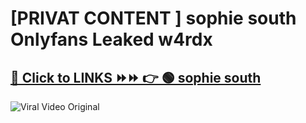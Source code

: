 
 # [PRIVAT CONTENT ] sophie south Onlyfans Leaked w4rdx

## <h2><a href="https://clipsfans.com/sophie_south&ref=git">🔗 Click to LINKS ⏩⏩ 👉 🟢 sophie south </a></h2>

<a href="https://clipsfans.com/sophie_south&ref=git" rel="nofollow" data-target="animated-image.originalLink"><img src="https://i.ibb.co.com/xMMVF88/686577567.gif" alt="Viral Video Original" style="max-width: 100%; display: inline-block;" data-target="animated-image.originalImage"></a>

